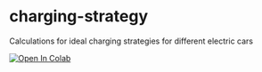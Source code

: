 # charging-strategy
Calculations for ideal charging strategies for different electric cars

[![Open In Colab](https://colab.research.google.com/assets/colab-badge.svg)](https://colab.research.google.com/github/mawebi/charging-strategy/blob/main/ideal_charging.ipynb)

